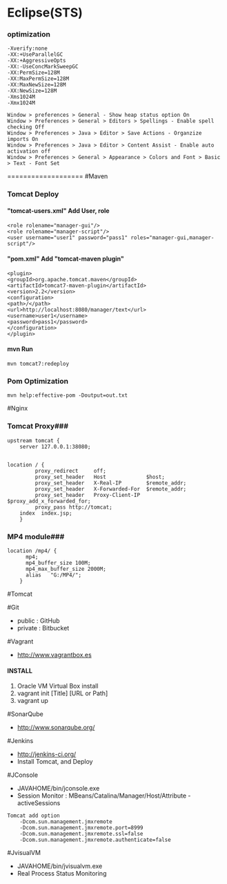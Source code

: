 # Eclipse(STS) #
### optimization ###
	-Xverify:none
	-XX:+UseParallelGC
	-XX:+AggressiveOpts
	-XX:-UseConcMarkSweepGC
	-XX:PermSize=128M
	-XX:MaxPermSize=128M
	-XX:MaxNewSize=128M
	-XX:NewSize=128M
	-Xms1024M
	-Xmx1024M 
	
	Window > preferences > General - Show heap status option On
	Window > Preferences > General > Editors > Spellings - Enable spell checking Off
	Window > Preferences > Java > Editor > Save Actions - Organzize imports On
	Window > Preferences > Java > Editor > Content Assist - Enable auto activation off
	Window > Preferences > General > Appearance > Colors and Font > Basic > Text - Font Set
===================
#Maven
### Tomcat Deploy ###
#### "tomcat-users.xml" Add User, role ####
	<role rolename="manager-gui"/>
	<role rolename="manager-script"/>
	<user username="user1" password="pass1" roles="manager-gui,manager-script"/>
	
#### "pom.xml" Add "tomcat-maven plugin" ####
	<plugin>
	<groupId>org.apache.tomcat.maven</groupId>
	<artifactId>tomcat7-maven-plugin</artifactId>
	<version>2.2</version>
	<configuration>
	<path>/</path>
	<url>http://localhost:8080/manager/text</url>
	<username>user1</username>
	<password>pass1</password>
	</configuration>
	</plugin>
	
#### mvn Run ####
	mvn tomcat7:redeploy
	
### Pom Optimization ###
	mvn help:effective-pom -Doutput=out.txt
	
#Nginx
### Tomcat Proxy###
	upstream tomcat {
		server 127.0.0.1:38080;
	

	location / {
	         proxy_redirect     off;
	         proxy_set_header   Host             $host;
	         proxy_set_header   X-Real-IP        $remote_addr;
	         proxy_set_header   X-Forwarded-For  $remote_addr;
	         proxy_set_header   Proxy-Client-IP  $proxy_add_x_forwarded_for;
	         proxy_pass http://tomcat;
		index  index.jsp;
		}
### MP4 module###
	location /mp4/ {
          mp4;
          mp4_buffer_size 100M;
          mp4_max_buffer_size 2000M;
          alias   "G:/MP4/";
        }


#Tomcat

#Git
+ public : GitHub
+ private : Bitbucket

#Vagrant
+ http://www.vagrantbox.es

#### INSTALL
1. Oracle VM Virtual Box install
2. vagrant init [Title] [URL or Path]
3. vagrant up

#SonarQube
+ http://www.sonarqube.org/

#Jenkins
+ http://jenkins-ci.org/
+ Install Tomcat, and Deploy
 
#JConsole
* JAVAHOME/bin/jconsole.exe
* Session Monitor : MBeans/Catalina/Manager/Host/Attribute - activeSessions
```
Tomcat add option
	-Dcom.sun.management.jmxremote
	-Dcom.sun.management.jmxremote.port=8999
	-Dcom.sun.management.jmxremote.ssl=false
	-Dcom.sun.management.jmxremote.authenticate=false
```
#JvisualVM
+ JAVAHOME/bin/jvisualvm.exe
+ Real Process Status Monitoring


